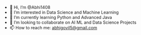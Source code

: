 - 👋 Hi, I’m @Abhi1408
- 👀 I’m interested in Data Science and Machine Learning
- 🌱 I’m currently learning Python and Advanced Java
- 💞️ I’m looking to collaborate on AI ML and Data Science Projects
- 📫 How to reach me: abhigovil5@gmail.com

<!---
Abhi1408/Abhi1408 is a ✨ special ✨ repository because its `README.md` (this file) appears on your GitHub profile.
You can click the Preview link to take a look at your changes.
--->
